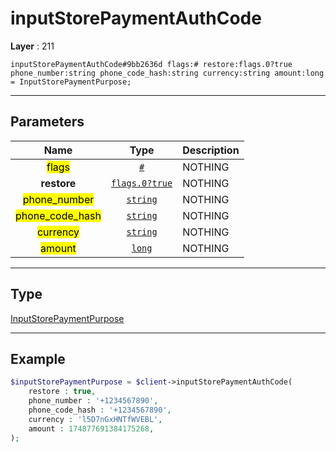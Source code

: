 # inputStorePaymentAuthCode

**Layer** : 211

```tl
inputStorePaymentAuthCode#9bb2636d flags:# restore:flags.0?true phone_number:string phone_code_hash:string currency:string amount:long = InputStorePaymentPurpose;
```

---

## Parameters

| Name | Type | Description |
| :---: | :---: | :--- |
| <mark>flags</mark> | [`#`](type/#) | NOTHING |
| **restore** | [`flags.0?true`](type/true) | NOTHING |
| <mark>phone_number</mark> | [`string`](type/string) | NOTHING |
| <mark>phone_code_hash</mark> | [`string`](type/string) | NOTHING |
| <mark>currency</mark> | [`string`](type/string) | NOTHING |
| <mark>amount</mark> | [`long`](type/long) | NOTHING |

---

## Type

[InputStorePaymentPurpose](type/InputStorePaymentPurpose)

---

## Example

```php
$inputStorePaymentPurpose = $client->inputStorePaymentAuthCode(
	restore : true,
	phone_number : '+1234567890',
	phone_code_hash : '+1234567890',
	currency : 'l5D7nGxHNTfWVEBL',
	amount : 174877691384175268,
);
```
